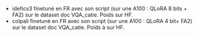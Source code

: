 - idefics3 finetuné en FR avec son script (sur une A100 : QLoRA 8 bits + FA2) sur le dataset doc VQA_catie. Poids sur HF.
- colpali finetuné en FR avec son script (sur une A100 : QLoRA 4 bit+ FA2) sur le dataset doc VQA_catie. Poids à sur HF.


